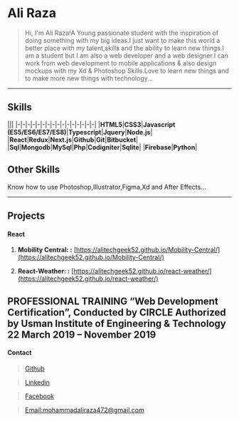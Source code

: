# Ali Raza

> Hi, I'm Ali Raza!A Young passionate student with the inspiration of doing something with my big ideas.I just want to make this world a better place with my talent,skills and the ability to learn new things.I am a student but I am also a web developer and a web designer.I can work from web development to mobile applications & also design mockups with my Xd & Photoshop Skills.Love to learn new things and to make more new things with technology...

***

## Skills

|||
|-|-|-|-|-|-|-|-|-|-|-|-|-|-|-|-|
|**HTML5**|**CSS3**|**Javascript (ES5/ES6/ES7/ES8)**|**Typescript**|**Jquery**|**Node.js**|
|**React**|**Redux**|**Next.js**|**Github**|**Git**|**Bitbucket**|
|**Sql**|**Mongodb**|**MySql**|**Php**|**Codigniter**|**Sqlite**|
|**Firebase**|**Python**|

## Other Skills

Know how to use Photoshop,Illustrator,Figma,Xd and After Effects...

***

## Projects

#### React

1. **Mobility Central: :** [https://alitechgeek52.github.io/Mobility-Central/](https://alitechgeek52.github.io/Mobility-Central/)

1. **React-Weather: :** [https://alitechgeek52.github.io/react-weather/](https://alitechgeek52.github.io/react-weather/)

## PROFESSIONAL TRAINING “Web Development Certification”, Conducted by CIRCLE Authorized by Usman Institute of Engineering & Technology 22 March 2019 – November 2019


#### Contact

> [Github](https://github.com/AliTechGeek52)

> [Linkedin](https://www.linkedin.com/in/ali-raza-71a831196/)

> [Facebook](https://web.facebook.com/SeeRazaa)

> [Email:mohammadaliraza472@gmail.com](gmail:mohammadaliraza472@gmail.com)
